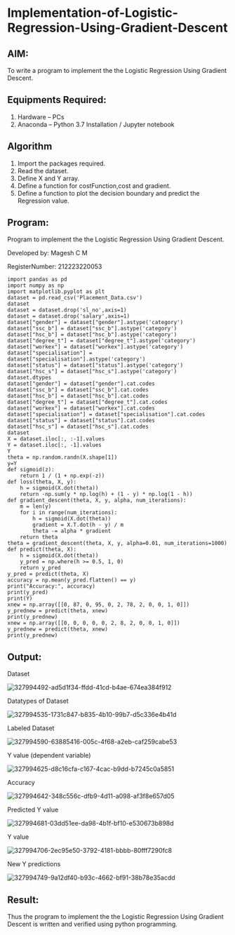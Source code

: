 # Implementation-of-Logistic-Regression-Using-Gradient-Descent

## AIM:
To write a program to implement the the Logistic Regression Using Gradient Descent.

## Equipments Required:
1. Hardware – PCs
2. Anaconda – Python 3.7 Installation / Jupyter notebook

## Algorithm
1. Import the packages required.
2. Read the dataset.
3. Define X and Y array.
4. Define a function for costFunction,cost and gradient.
5. Define a function to plot the decision boundary and predict the Regression value.

## Program:

Program to implement the the Logistic Regression Using Gradient Descent.

Developed by: Magesh C M

RegisterNumber: 212223220053
```
import pandas as pd
import numpy as np
import matplotlib.pyplot as plt
dataset = pd.read_csv('Placement_Data.csv')
dataset
dataset = dataset.drop('sl_no',axis=1) 
dataset = dataset.drop('salary',axis=1)
dataset["gender"] = dataset["gender"].astype('category')
dataset["ssc_b"] = dataset["ssc_b"].astype('category')
dataset["hsc_b"] = dataset["hsc_b"].astype('category')
dataset["degree_t"] = dataset["degree_t"].astype('category')
dataset["workex"] = dataset["workex"].astype('category')
dataset["specialisation"] = dataset["specialisation"].astype('category')
dataset["status"] = dataset["status"].astype('category')
dataset["hsc_s"] = dataset["hsc_s"].astype('category')
dataset.dtypes
dataset["gender"] = dataset["gender"].cat.codes
dataset["ssc_b"] = dataset["ssc_b"].cat.codes
dataset["hsc_b"] = dataset["hsc_b"].cat.codes
dataset["degree_t"] = dataset["degree_t"].cat.codes
dataset["workex"] = dataset["workex"].cat.codes
dataset["specialisation"] = dataset["specialisation"].cat.codes
dataset["status"] = dataset["status"].cat.codes
dataset["hsc_s"] = dataset["hsc_s"].cat.codes
dataset
X = dataset.iloc[:, :-1].values
Y = dataset.iloc[:, -1].values
Y
theta = np.random.randn(X.shape[1])
y=Y
def sigmoid(z):
    return 1 / (1 + np.exp(-z))
def loss(theta, X, y):
    h = sigmoid(X.dot(theta))
    return -np.sum(y * np.log(h) + (1 - y) * np.log(1 - h))
def gradient_descent(theta, X, y, alpha, num_iterations):
    m = len(y)
    for i in range(num_iterations):
        h = sigmoid(X.dot(theta))
        gradient = X.T.dot(h - y) / m
        theta -= alpha * gradient
    return theta
theta = gradient_descent(theta, X, y, alpha=0.01, num_iterations=1000)
def predict(theta, X):
    h = sigmoid(X.dot(theta))
    y_pred = np.where(h >= 0.5, 1, 0)
    return y_pred
y_pred = predict(theta, X)
accuracy = np.mean(y_pred.flatten() == y)
print("Accuracy:", accuracy)
print(y_pred)
print(Y)
xnew = np.array([[0, 87, 0, 95, 0, 2, 78, 2, 0, 0, 1, 0]])
y_prednew = predict(theta, xnew)
print(y_prednew)
xnew = np.array([[0, 0, 0, 0, 0, 2, 8, 2, 0, 0, 1, 0]])
y_prednew = predict(theta, xnew)
print(y_prednew)
```

## Output:

Dataset

![327994492-ad5d1f34-ffdd-41cd-b4ae-674ea384f912](https://github.com/user-attachments/assets/bda6d554-0285-44ff-92cd-340c2cc87668)

Datatypes of Dataset

![327994535-1731c847-b835-4b10-99b7-d5c336e4b41d](https://github.com/user-attachments/assets/916cea12-ecd4-40ad-b93c-3ef35e5dabf3)

Labeled Dataset

![327994590-63885416-005c-4f68-a2eb-caf259cabe53](https://github.com/user-attachments/assets/9c5f0fea-af6f-40f1-bb1a-c969d86e7d40)

Y value (dependent variable)

![327994625-d8c16cfa-c167-4cac-b9dd-b7245c0a5851](https://github.com/user-attachments/assets/b3eed1bc-1b35-474d-b1f3-fdb44d6a1f68)

Accuracy

![327994642-348c556c-dfb9-4d11-a098-af3f8e657d05](https://github.com/user-attachments/assets/ed68b1ba-3f1c-4198-a8a4-875367c4f235)

Predicted Y value

![327994681-03dd51ee-da98-4b1f-bf10-e530673b898d](https://github.com/user-attachments/assets/238e5027-a6e7-4757-bbc1-dd33f273c386)

Y value

![327994706-2ec95e50-3792-4181-bbbb-80fff7290fc8](https://github.com/user-attachments/assets/a6cd4b1d-d5f4-45d8-9a31-e72a34938328)

New Y predictions

![327994749-9a12df40-b93c-4662-bf91-38b78e35acdd](https://github.com/user-attachments/assets/b6ca078e-cee4-4fe8-bd02-6407c5937bf7)

## Result:

Thus the program to implement the the Logistic Regression Using Gradient Descent is written and verified using python programming.

